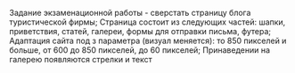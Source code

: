 Задание экзаменационной работы - сверстать страницу блога туристической фирмы; 
Страница состоит из следующих частей: шапки, приветствия, статей, галереи, формы для отправки письма, футера;
Адаптация сайта под з параметра (визуал меняется): то 850 пикселей и больше, от 600 до 850 пикселей, до 60 пикселей;
Принаведении на галерею появляются стрелки и текст
